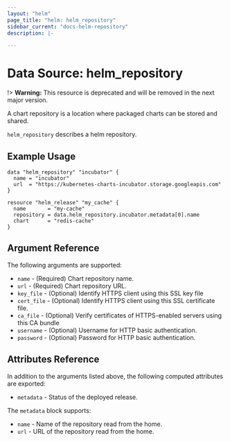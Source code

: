 ```yaml
---
layout: "helm"
page_title: "helm: helm_repository"
sidebar_current: "docs-helm-repository"
description: |-

---
```


# Data Source: helm_repository

!> **Warning:** This resource is deprecated and will be removed in the next major version.

A chart repository is a location where packaged charts can be stored and shared.

`helm_repository` describes a helm repository.

## Example Usage

```hcl
data "helm_repository" "incubator" {
  name = "incubator"
  url  = "https://kubernetes-charts-incubator.storage.googleapis.com"
}

resource "helm_release" "my_cache" {
  name       = "my-cache"
  repository = data.helm_repository.incubator.metadata[0].name
  chart      = "redis-cache"
}
```

## Argument Reference

The following arguments are supported:

* `name` - (Required) Chart repository name.
* `url` - (Required) Chart repository URL.
* `key_file` - (Optional) Identify HTTPS client using this SSL key file
* `cert_file` - (Optional) Identify HTTPS client using this SSL certificate file.
* `ca_file` - (Optional) Verify certificates of HTTPS-enabled servers using this CA bundle
* `username` - (Optional) Username for HTTP basic authentication.
* `password` - (Optional) Password for HTTP basic authentication.

## Attributes Reference

In addition to the arguments listed above, the following computed attributes are
exported:

* `metadata` - Status of the deployed release.

The `metadata` block supports:

* `name` - Name of the repository read from the home.
* `url` - URL of the repository read from the home.
